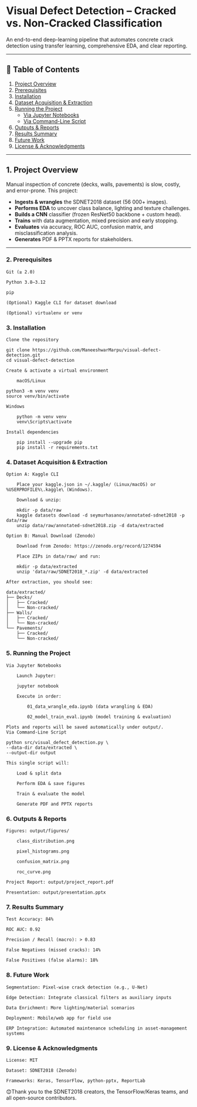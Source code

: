 # Visual Defect Detection – Cracked vs. Non-Cracked Classification

An end-to-end deep-learning pipeline that automates concrete crack detection using transfer learning, comprehensive EDA, and clear reporting.

---

## 📑 Table of Contents

1. [Project Overview](#project-overview)  
2. [Prerequisites](#prerequisites)  
3. [Installation](#installation)  
4. [Dataset Acquisition & Extraction](#dataset-acquisition--extraction)  
5. [Running the Project](#running-the-project)  
   - [Via Jupyter Notebooks](#via-jupyter-notebooks)  
   - [Via Command-Line Script](#via-command-line-script)  
6. [Outputs & Reports](#outputs--reports)  
7. [Results Summary](#results-summary)  
8. [Future Work](#future-work)  
9. [License & Acknowledgments](#license--acknowledgments)

---

## 1. Project Overview

Manual inspection of concrete (decks, walls, pavements) is slow, costly, and error-prone. This project:

- **Ingests & wrangles** the SDNET2018 dataset (56 000+ images).  
- **Performs EDA** to uncover class balance, lighting and texture challenges.  
- **Builds a CNN** classifier (frozen ResNet50 backbone + custom head).  
- **Trains** with data augmentation, mixed precision and early stopping.  
- **Evaluates** via accuracy, ROC AUC, confusion matrix, and misclassification analysis.  
- **Generates** PDF & PPTX reports for stakeholders.

---


### 2. Prerequisites

    Git (≥ 2.0)

    Python 3.8–3.12

    pip

    (Optional) Kaggle CLI for dataset download

    (Optional) virtualenv or venv

### 3. Installation

    Clone the repository

    git clone https://github.com/ManeeshwarMarpu/visual-defect-detection.git
    cd visual-defect-detection

    Create & activate a virtual environment

        macOS/Linux

    python3 -m venv venv
    source venv/bin/activate

    Windows

        python -m venv venv
        venv\Scripts\activate

    Install dependencies

        pip install --upgrade pip
        pip install -r requirements.txt

### 4. Dataset Acquisition & Extraction
    Option A: Kaggle CLI

        Place your kaggle.json in ~/.kaggle/ (Linux/macOS) or %USERPROFILE%\.kaggle\ (Windows).

        Download & unzip:

        mkdir -p data/raw
        kaggle datasets download -d seymurhasanov/annotated-sdnet2018 -p data/raw
        unzip data/raw/annotated-sdnet2018.zip -d data/extracted

    Option B: Manual Download (Zenodo)

        Download from Zenodo: https://zenodo.org/record/1274594

        Place ZIPs in data/raw/ and run:

        mkdir -p data/extracted
        unzip 'data/raw/SDNET2018_*.zip' -d data/extracted

    After extraction, you should see:

    data/extracted/
    ├── Decks/
    │   ├── Cracked/
    │   └── Non-cracked/
    ├── Walls/
    │   ├── Cracked/
    │   └── Non-cracked/
    └── Pavements/
        ├── Cracked/
        └── Non-cracked/

### 5. Running the Project
    Via Jupyter Notebooks

        Launch Jupyter:

        jupyter notebook

        Execute in order:

            01_data_wrangle_eda.ipynb (data wrangling & EDA)

            02_model_train_eval.ipynb (model training & evaluation)

    Plots and reports will be saved automatically under output/.
    Via Command-Line Script

    python src/visual_defect_detection.py \
    --data-dir data/extracted \
    --output-dir output

    This single script will:

        Load & split data

        Perform EDA & save figures

        Train & evaluate the model

        Generate PDF and PPTX reports

### 6. Outputs & Reports

    Figures: output/figures/

        class_distribution.png

        pixel_histograms.png

        confusion_matrix.png

        roc_curve.png

    Project Report: output/project_report.pdf

    Presentation: output/presentation.pptx

### 7. Results Summary

    Test Accuracy: 84%

    ROC AUC: 0.92

    Precision / Recall (macro): > 0.83

    False Negatives (missed cracks): 14%

    False Positives (false alarms): 18%

### 8.  Future Work

    Segmentation: Pixel-wise crack detection (e.g., U-Net)

    Edge Detection: Integrate classical filters as auxiliary inputs

    Data Enrichment: More lighting/material scenarios

    Deployment: Mobile/web app for field use

    ERP Integration: Automated maintenance scheduling in asset-management systems

### 9. License & Acknowledgments

    License: MIT

    Dataset: SDNET2018 (Zenodo)

    Frameworks: Keras, TensorFlow, python-pptx, ReportLab

😊Thank you to the SDNET2018 creators, the TensorFlow/Keras teams, and all open-source contributors.

